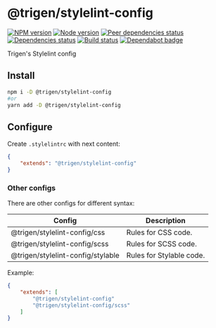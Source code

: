 # @trigen/stylelint-config

[![NPM version][npm]][npm-url]
[![Node version][node]][node-url]
[![Peer dependencies status][peer-deps]][peer-deps-url]
[![Dependencies status][deps]][deps-url]
[![Build status][build]][build-url]
[![Dependabot badge][dependabot]][dependabot-url]

[npm]: https://img.shields.io/npm/v/%40trigen/stylelint-config.svg
[npm-url]: https://npmjs.com/package/@trigen/stylelint-config

[node]: https://img.shields.io/node/v/%40trigen/stylelint-config.svg
[node-url]: https://nodejs.org

[peer-deps]: https://david-dm.org/TrigenSoftware/scripts/peer-status.svg?path=packages/stylelint-config
[peer-deps-url]: https://david-dm.org/TrigenSoftware/scripts?type=peer&path=packages/stylelint-config

[deps]: https://david-dm.org/TrigenSoftware/scripts.svg?path=packages/stylelint-config
[deps-url]: https://david-dm.org/TrigenSoftware/scripts?path=packages/stylelint-config

[build]: http://img.shields.io/travis/com/TrigenSoftware/scripts.svg
[build-url]: https://travis-ci.com/TrigenSoftware/scripts

[dependabot]: https://api.dependabot.com/badges/status?host=github&repo=TrigenSoftware/scripts
[dependabot-url]: https://dependabot.com/

Trigen's Stylelint config

## Install

```bash
npm i -D @trigen/stylelint-config
#or
yarn add -D @trigen/stylelint-config
```

## Configure

Create `.stylelintrc` with next content:

```json
{
    "extends": "@trigen/stylelint-config"
}
```

### Other configs

There are other configs for different syntax:

| Config | Description |
|--------|-------------|
| @trigen/stylelint-config/css | Rules for CSS code. |
| @trigen/stylelint-config/scss | Rules for SCSS code. |
| @trigen/stylelint-config/stylable | Rules for Stylable code. |

Example:

```json
{
    "extends": [
        "@trigen/stylelint-config"
        "@trigen/stylelint-config/scss"
    ]
}
```
